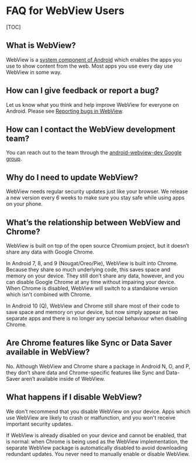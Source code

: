 # FAQ for WebView Users

[TOC]

## What is WebView?

WebView is a [system component of Android][1] which enables the apps you use to
show content from the web. Most apps you use every day use WebView in some way.

## How can I give feedback or report a bug?

Let us know what you think and help improve WebView for everyone on Android.
Please see [Reporting bugs in WebView](/android_webview/docs/bugreport.md).

## How can I contact the WebView development team?

You can reach out to the team through the [android-webview-dev Google group][2].

## Why do I need to update WebView?

WebView needs regular security updates just like your browser. We release a new
version every 6 weeks to make sure you stay safe while using apps on your phone.

## What’s the relationship between WebView and Chrome?

WebView is built on top of the open source Chromium project, but it doesn’t
share any data with Google Chrome.

In Android 7, 8, and 9 (Nougat/Oreo/Pie), WebView is built into Chrome. Because
they share so much underlying code, this saves space and memory on your device.
They still don’t share any data, however, and you can disable Google Chrome at
any time without impairing your device. When Chrome is disabled, WebView will
switch to a standalone version which isn't combined with Chrome.

In Android 10 (Q), WebView and Chrome still share most of their code to save
space and memory on your device, but now simply appear as two separate apps and
there is no longer any special behaviour when disabling Chrome.

## Are Chrome features like Sync or Data Saver available in WebView?

No. Although WebView and Chrome share a package in Android N, O, and P, they
don’t share data and Chrome-specific features like Sync and Data-Saver aren’t
available inside of WebView.

## What happens if I disable WebView?

We don't recommend that you disable WebView on your device. Apps which use
WebView are likely to crash or malfunction, and you won't receive important
security updates.

If WebView is already disabled on your device and cannot be enabled, that is
normal: when Chrome is being used as the WebView implementation, the separate
WebView package is automatically disabled to avoid downloading redundant
updates. You never need to manually enable or disable WebView.

[1]: https://developer.android.com/reference/android/webkit/WebView.html
[2]: https://groups.google.com/a/chromium.org/forum/#!forum/android-webview-dev
